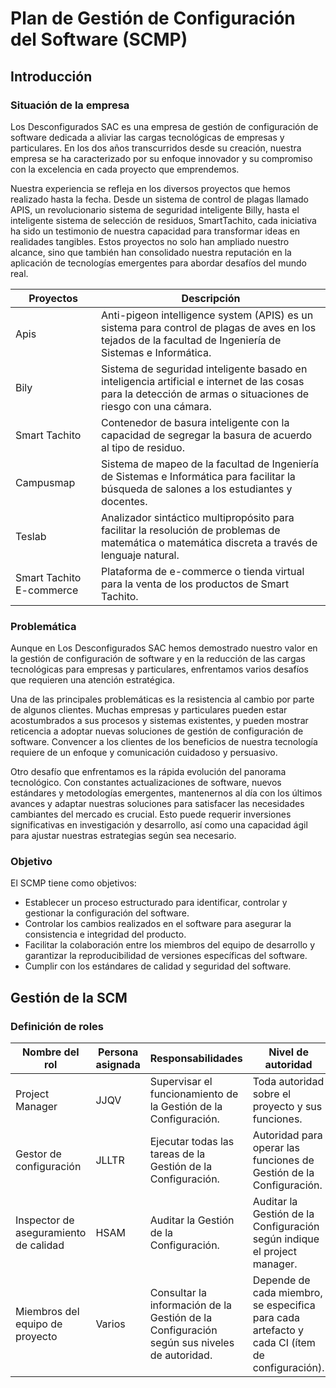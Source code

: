 # Plan de Gestión de Configuración del Software (SCMP)
## Introducción 
### Situación de la empresa
Los Desconfigurados SAC es una empresa de gestión de configuración de software dedicada a aliviar las cargas tecnológicas de empresas y particulares. En los dos años transcurridos desde su creación, nuestra empresa se ha caracterizado por su enfoque innovador y su compromiso con la excelencia en cada proyecto que emprendemos.

Nuestra experiencia se refleja en los diversos proyectos que hemos realizado hasta la fecha. Desde un sistema de control de plagas llamado APIS, un revolucionario sistema de seguridad inteligente Billy, hasta el inteligente sistema de selección de residuos, SmartTachito, cada iniciativa ha sido un testimonio de nuestra capacidad para transformar ideas en realidades tangibles. Estos proyectos no solo han ampliado nuestro alcance, sino que también han consolidado nuestra reputación en la aplicación de tecnologías emergentes para abordar desafíos del mundo real.

| Proyectos | Descripción |
| --------- | ----------- |
| Apis | Anti-pigeon intelligence system (APIS) es un sistema para control de plagas de aves en los tejados de la facultad de Ingeniería de Sistemas e Informática. |
| Bily | Sistema de seguridad inteligente basado en inteligencia artificial e internet de las cosas para la detección de armas o situaciones de riesgo con una cámara. |
| Smart Tachito | Contenedor de basura inteligente con la capacidad de segregar la basura de acuerdo al tipo de residuo. |
| Campusmap | Sistema de mapeo de la facultad de Ingeniería de Sistemas e Informática para facilitar la búsqueda de salones a los estudiantes y docentes. |
| Teslab | Analizador sintáctico multipropósito para facilitar la resolución de problemas de matemática o matemática discreta a través de lenguaje natural. |
| Smart Tachito E-commerce | Plataforma de e-commerce o tienda virtual para la venta de los productos de Smart Tachito. |

### Problemática
Aunque en Los Desconfigurados SAC hemos demostrado nuestro valor en la gestión de configuración de software y en la reducción de las cargas tecnológicas para empresas y particulares, enfrentamos varios desafíos que requieren una atención estratégica.

Una de las principales problemáticas es la resistencia al cambio por parte de algunos clientes. Muchas empresas y particulares pueden estar acostumbrados a sus procesos y sistemas existentes, y pueden mostrar reticencia a adoptar nuevas soluciones de gestión de configuración de software. Convencer a los clientes de los beneficios de nuestra tecnología requiere de un enfoque y comunicación cuidadoso y persuasivo.

Otro desafío que enfrentamos es la rápida evolución del panorama tecnológico. Con constantes actualizaciones de software, nuevos estándares y metodologías emergentes, mantenernos al día con los últimos avances y adaptar nuestras soluciones para satisfacer las necesidades cambiantes del mercado es crucial. Esto puede requerir inversiones significativas en investigación y desarrollo, así como una capacidad ágil para ajustar nuestras estrategias según sea necesario.

### Objetivo
El SCMP tiene como objetivos:

- Establecer un proceso estructurado para identificar, controlar y gestionar la configuración del software.
- Controlar los cambios realizados en el software para asegurar la consistencia e integridad del producto.
- Facilitar la colaboración entre los miembros del equipo de desarrollo y garantizar la reproducibilidad de versiones específicas del software.
- Cumplir con los estándares de calidad y seguridad del software.

## Gestión de la SCM 
### Definición de roles

| Nombre del rol | Persona asignada | Responsabilidades | Nivel de autoridad |
| -------------- | ---------------- | ----------------- | ------------------ |
| Project Manager | JJQV | Supervisar el funcionamiento de la Gestión de la Configuración. | Toda autoridad sobre el proyecto y sus funciones. |
| Gestor de configuración | JLLTR | Ejecutar todas las tareas de la Gestión de la Configuración. | Autoridad para operar las funciones de Gestión de la Configuración. | 
| Inspector de aseguramiento de calidad | HSAM | Auditar la Gestión de la Configuración. | Auditar la Gestión de la Configuración según indique el project manager. | 
| Miembros del equipo de proyecto | Varios | Consultar la información de la Gestión de la Configuración según sus niveles de autoridad. | Depende de cada miembro, se especifica para cada artefacto y cada CI (ítem de configuración). | 
